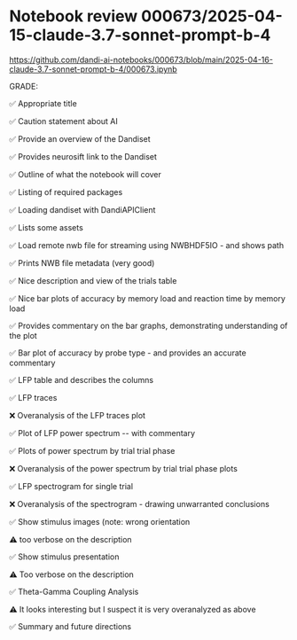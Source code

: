 # Notebook review 000673/2025-04-15-claude-3.7-sonnet-prompt-b-4

https://github.com/dandi-ai-notebooks/000673/blob/main/2025-04-16-claude-3.7-sonnet-prompt-b-4/000673.ipynb

GRADE:

✅ Appropriate title

✅ Caution statement about AI

✅ Provide an overview of the Dandiset

✅ Provides neurosift link to the Dandiset

✅ Outline of what the notebook will cover

✅ Listing of required packages

✅ Loading dandiset with DandiAPIClient

✅ Lists some assets

✅ Load remote nwb file for streaming using NWBHDF5IO - and shows path

✅ Prints NWB file metadata (very good)

✅ Nice description and view of the trials table

✅ Nice bar plots of accuracy by memory load and reaction time by memory load

✅ Provides commentary on the bar graphs, demonstrating understanding of the plot

✅ Bar plot of accuracy by probe type - and provides an accurate commentary

✅ LFP table and describes the columns

✅ LFP traces

❌ Overanalysis of the LFP traces plot

✅ Plot of LFP power spectrum -- with commentary

✅ Plots of power spectrum by trial trial phase

❌ Overanalysis of the power spectrum by trial trial phase plots

✅ LFP spectrogram for single trial

❌ Overanalysis of the spectrogram - drawing unwarranted conclusions

✅ Show stimulus images (note: wrong orientation

⚠️ too verbose on the description

✅ Show stimulus presentation

⚠️ Too verbose on the description

✅ Theta-Gamma Coupling Analysis

⚠️ It looks interesting but I suspect it is very overanalyzed as above

✅ Summary and future directions




